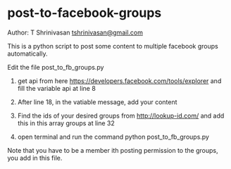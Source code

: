 # post-to-facebook-groups


Author: T Shrinivasan <tshrinivasan@gmail.com>


This is a python script to post some content to multiple facebook groups automatically.

Edit the file post_to_fb_groups.py

1. get api from here  https://developers.facebook.com/tools/explorer
and fill the variable api at line 8

2. After line 18, in the vatiable message, add your content

3. Find the ids of your desired groups from http://lookup-id.com/
and add this in this array groups at line 32

4. open terminal and run the command 
python post_to_fb_groups.py


Note that you have to be a member ith posting permission to the groups, you add in this file.


